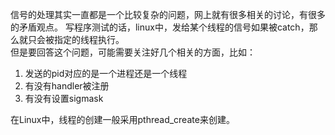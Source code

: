 信号的处理其实一直都是一个比较复杂的问题，网上就有很多相关的讨论，有很多的矛盾观点。
写程序测试的话，linux中，发给某个线程的信号如果被catch，那么就只会被指定的线程执行。  
但是要回答这个问题，可能需要关注好几个相关的方面，比如：  
1. 发送的pid对应的是一个进程还是一个线程
1. 有没有handler被注册
1. 有没有设置sigmask

在Linux中，线程的创建一般采用pthread_create来创建。
